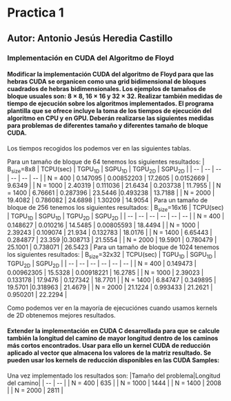 # Practica 1
## Autor: Antonio Jesús Heredia Castillo
### Implementación en CUDA del Algoritmo de Floyd
#### Modificar la implementación CUDA del algoritmo de Floyd para que las hebras CUDA se organicen como una grid bidimensional de bloques cuadrados de hebras bidimensionales. Los ejemplos de tamaños de bloque usuales son: 8 × 8, 16 × 16 y 32 × 32. Realizar también medidas de tiempo de ejecución sobre los algoritmos implementados. El programa plantilla que se ofrece incluye la toma de los tiempos de ejecución del algoritmo en CPU y en GPU. Deberán realizarse las siguientes medidas para problemas de diferentes tamaño y diferentes tamaño de bloque CUDA.
Los tiempos recogidos los podemos ver en las siguientes tablas.

Para un tamaño de bloque de 64 tenemos los siguientes resultados:
| B<sub>size</sub>=8x8 | TCPU(sec) | TGPU<sub>1D</sub> | SGPU<sub>1D</sub>  | TGPU<sub>2D</sub> | SGPU<sub>2D</sub> |
| -- | -- | -- | -- | -- | -- |
| N = 400 | 0.147095 | 0.00852203 | 17.2605 | 0.0152669 | 9.6349 |
| N = 1000 | 2.40319 | 0.111036 | 21.6434 | 0.203738 | 11.7955 |
| N = 1400 | 6.76661 | 0.287396 | 23.5446 |0.493238 | 13.7188 |
| N = 2000 | 19.4082 | 0.786082 | 24.6898 | 1.30209 | 14.9054 |
Para un tamaño de bloque de 256 tenemos los siguientes resultados:
| B<sub>size</sub>=16x16 | TCPU(sec) | TGPU<sub>1D</sub> | SGPU<sub>1D</sub>  | TGPU<sub>2D</sub> | SGPU<sub>2D</sub> |
| -- | -- | -- | -- | -- | -- |
| N = 400 | 0.148627 | 0.010216 | 14.5485 | 0.00805593 | 18.4494 |
| N = 1000 | 2.39243 | 0.109074 | 21.934 | 0.132783 | 18.0176 |
| N = 1400 | 6.65443 | 0.284877 | 23.359 |0.308713 | 21.5554 |
| N = 2000 | 19.5901 | 0.780479 | 25.1001 | 0.738071 | 26.5423 |
Para un tamaño de bloque de 1024 tenemos los siguientes resultados:
| B<sub>size</sub>=32x32 | TCPU(sec) | TGPU<sub>1D</sub> | SGPU<sub>1D</sub>  | TGPU<sub>2D</sub> | SGPU<sub>2D</sub> |
| -- | -- | -- | -- | -- | -- |
| N = 400 | 0.149473 | 0.00962305 | 15.5328 | 0.00918221 | 16.2785 |
| N = 1000 | 2.39023 | 0.133178 | 17.9476 | 0.127342 | 18.7701 |
| N = 1400 | 6.84747 | 0.349895 | 19.5701 |0.318963 | 21.4679 |
| N = 2000 | 21.1224 |  0.993433 | 21.2621 | 0.950201 | 22.2294 |

Como podemos ver en la mayoría de ejecuciónes cuando usamos kernels de 2D obtenemos mejores resultados.
#### Extender la implementación en CUDA C desarrollada para que se calcule también la longitud del camino de mayor longitud dentro de los caminos más cortos encontrados. Usar para ello un kernel CUDA de reducción aplicado al vector que almacena los valores de la matriz resultado. Se pueden usar los kernels de reducción disponibles en las CUDA Samples:

Una vez implementado los resultados son:
|Tamaño del problema|Longitud del camino|
| -- | -- |
| N = 400 | 635 |
| N = 1000 | 1444 |
| N = 1400 | 2008 |
| N = 2000 | 2811 |